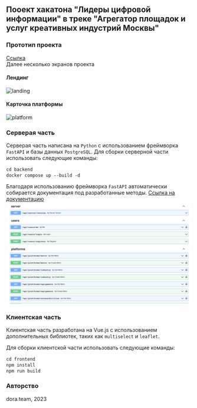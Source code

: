 ## Пооект хакатона "Лидеры цифровой информации" в треке "Агрегатор площадок и услуг креативных индустрий Москвы"

### Прототип проекта
[Ссылка](http://178.170.197.108)  
Далее несколько экранов проекта
#### Лендинг
![landing]()  

#### Карточка платформы
![platform](platform.png) 


### Серверая часть
Серверая часть написана на `Python` с использованием фреймворка `FastAPI` и базы данных
`PostgreSQL`.
Для сборки серверной части использовать следующие команды:
```
cd backend
docker compose up --build -d
```
Благодаря использованию фреймворка `FastAPI` автоматически собирается документация
под разработанные методы. [Ссылка на документацию](http://178.170.197.108/api/docs)
![docs](docs.jpeg)

### Клиентская часть
Клиентская часть разработана на Vue.js с использованием
дополнительных библиотек, таких как `multiselect` и `leaflet`.

Для сборки клиентской части использовать следующие команды:
```
cd frontend
npm install
npm run build
```

### Авторство
dora.team, 2023

